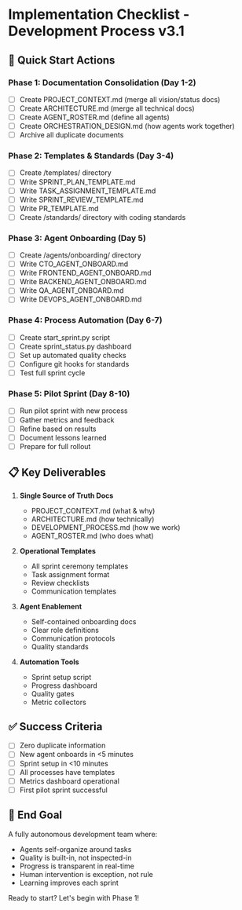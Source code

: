 # Implementation Checklist - Development Process v3.1

## 🚀 Quick Start Actions

### Phase 1: Documentation Consolidation (Day 1-2)
- [ ] Create PROJECT_CONTEXT.md (merge all vision/status docs)
- [ ] Create ARCHITECTURE.md (merge all technical docs)
- [ ] Create AGENT_ROSTER.md (define all agents)
- [ ] Create ORCHESTRATION_DESIGN.md (how agents work together)
- [ ] Archive all duplicate documents

### Phase 2: Templates & Standards (Day 3-4)
- [ ] Create /templates/ directory
- [ ] Write SPRINT_PLAN_TEMPLATE.md
- [ ] Write TASK_ASSIGNMENT_TEMPLATE.md
- [ ] Write SPRINT_REVIEW_TEMPLATE.md
- [ ] Write PR_TEMPLATE.md
- [ ] Create /standards/ directory with coding standards

### Phase 3: Agent Onboarding (Day 5)
- [ ] Create /agents/onboarding/ directory
- [ ] Write CTO_AGENT_ONBOARD.md
- [ ] Write FRONTEND_AGENT_ONBOARD.md
- [ ] Write BACKEND_AGENT_ONBOARD.md
- [ ] Write QA_AGENT_ONBOARD.md
- [ ] Write DEVOPS_AGENT_ONBOARD.md

### Phase 4: Process Automation (Day 6-7)
- [ ] Create start_sprint.py script
- [ ] Create sprint_status.py dashboard
- [ ] Set up automated quality checks
- [ ] Configure git hooks for standards
- [ ] Test full sprint cycle

### Phase 5: Pilot Sprint (Day 8-10)
- [ ] Run pilot sprint with new process
- [ ] Gather metrics and feedback
- [ ] Refine based on results
- [ ] Document lessons learned
- [ ] Prepare for full rollout

## 📋 Key Deliverables

1. **Single Source of Truth Docs**
   - PROJECT_CONTEXT.md (what & why)
   - ARCHITECTURE.md (how technically)
   - DEVELOPMENT_PROCESS.md (how we work)
   - AGENT_ROSTER.md (who does what)

2. **Operational Templates**
   - All sprint ceremony templates
   - Task assignment format
   - Review checklists
   - Communication templates

3. **Agent Enablement**
   - Self-contained onboarding docs
   - Clear role definitions
   - Communication protocols
   - Quality standards

4. **Automation Tools**
   - Sprint setup script
   - Progress dashboard
   - Quality gates
   - Metric collectors

## ✅ Success Criteria

- [ ] Zero duplicate information
- [ ] New agent onboards in <5 minutes
- [ ] Sprint setup in <10 minutes
- [ ] All processes have templates
- [ ] Metrics dashboard operational
- [ ] First pilot sprint successful

## 🎯 End Goal

A fully autonomous development team where:
- Agents self-organize around tasks
- Quality is built-in, not inspected-in  
- Progress is transparent in real-time
- Human intervention is exception, not rule
- Learning improves each sprint

Ready to start? Let's begin with Phase 1!